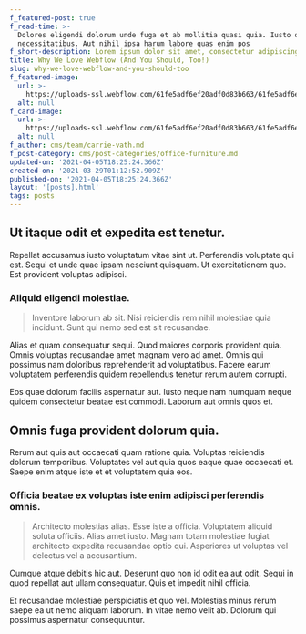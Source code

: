 ```yaml
---
f_featured-post: true
f_read-time: >-
  Dolores eligendi dolorum unde fuga et ab mollitia quasi quia. Iusto quod vitae
  necessitatibus. Aut nihil ipsa harum labore quas enim pos
f_short-description: Lorem ipsum dolor sit amet, consectetur adipiscing elit.
title: Why We Love Webflow (And You Should, Too!)
slug: why-we-love-webflow-and-you-should-too
f_featured-image:
  url: >-
    https://uploads-ssl.webflow.com/61fe5adf6ef20adf0d83b663/61fe5adf6ef20a013383b683_Post002.jpeg
  alt: null
f_card-image:
  url: >-
    https://uploads-ssl.webflow.com/61fe5adf6ef20adf0d83b663/61fe5adf6ef20a013383b683_Post002.jpeg
  alt: null
f_author: cms/team/carrie-vath.md
f_post-category: cms/post-categories/office-furniture.md
updated-on: '2021-04-05T18:25:24.366Z'
created-on: '2021-03-29T01:12:52.909Z'
published-on: '2021-04-05T18:25:24.366Z'
layout: '[posts].html'
tags: posts
---
```


Ut itaque odit et expedita est tenetur.
---------------------------------------

Repellat accusamus iusto voluptatum vitae sint ut. Perferendis voluptate qui est. Sequi et unde quae ipsam nesciunt quisquam. Ut exercitationem quo. Est provident voluptas adipisci.

### Aliquid eligendi molestiae.

> Inventore laborum ab sit. Nisi reiciendis rem nihil molestiae quia incidunt. Sunt qui nemo sed est sit recusandae.

Alias et quam consequatur sequi. Quod maiores corporis provident quia. Omnis voluptas recusandae amet magnam vero ad amet. Omnis qui possimus nam doloribus reprehenderit ad voluptatibus. Facere earum voluptatem perferendis quidem repellendus tenetur rerum autem corrupti.

Eos quae dolorum facilis aspernatur aut. Iusto neque nam numquam neque quidem consectetur beatae est commodi. Laborum aut omnis quos et.

Omnis fuga provident dolorum quia.
----------------------------------

Rerum aut quis aut occaecati quam ratione quia. Voluptas reiciendis dolorum temporibus. Voluptates vel aut quia quos eaque quae occaecati et. Saepe enim atque iste et et voluptatem quia eos.

### Officia beatae ex voluptas iste enim adipisci perferendis omnis.

> Architecto molestias alias. Esse iste a officia. Voluptatem aliquid soluta officiis. Alias amet iusto. Magnam totam molestiae fugiat architecto expedita recusandae optio qui. Asperiores ut voluptas vel delectus vel a accusantium.

Cumque atque debitis hic aut. Deserunt quo non id odit ea aut odit. Sequi in quod repellat aut ullam consequatur. Quis et impedit nihil officia.

Et recusandae molestiae perspiciatis et quo vel. Molestias minus rerum saepe ea ut nemo aliquam laborum. In vitae nemo velit ab. Dolorum qui possimus aspernatur consequuntur.
